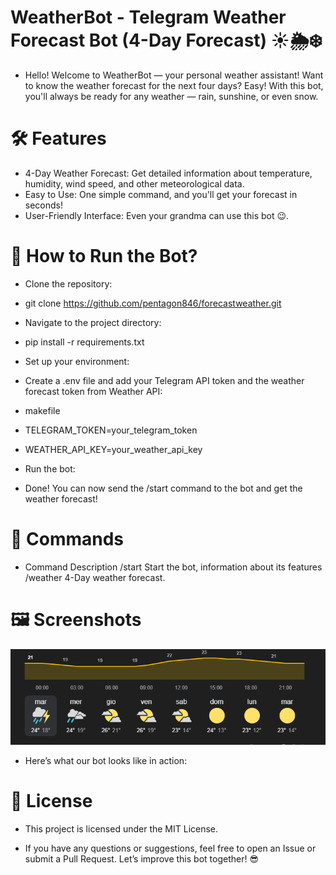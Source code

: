 # WeatherBot - Telegram Weather Forecast Bot (4-Day Forecast) ☀️🌦❄️
- Hello! Welcome to WeatherBot — your personal weather assistant! Want to know the weather forecast for the next four days?
Easy! With this bot, you'll always be ready for any weather — rain, sunshine, or even snow.


# 🛠️ Features
- 4-Day Weather Forecast: Get detailed information about temperature, humidity, wind speed, and other meteorological data.
- Easy to Use: One simple command, and you'll get your forecast in seconds!
- User-Friendly Interface: Even your grandma can use this bot 😉.

# 🚀 How to Run the Bot?
- Clone the repository:


- git clone https://github.com/pentagon846/forecastweather.git
- Navigate to the project directory:



- pip install -r requirements.txt
- Set up your environment:

- Create a .env file and add your Telegram API token and the weather forecast token from Weather API:
- makefile

- TELEGRAM_TOKEN=your_telegram_token
- WEATHER_API_KEY=your_weather_api_key
- Run the bot:


- Done! You can now send the /start command to the bot and get the weather forecast!

# 🔧 Commands
- Command	Description
/start	Start the bot, information about its features
/weather	4-Day weather forecast.
# 🖼️ Screenshots
![Screenshots](Screenshots/Screenshot.png)

- Here’s what our bot looks like in action:


# 📄 License
- This project is licensed under the MIT License.

- If you have any questions or suggestions, feel free to open an Issue or submit a Pull Request. Let’s improve this bot together! 😎
